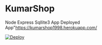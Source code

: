 # KumarShop
Node Express Sqllite3 App
Deployed App"https://kumarshop1998.herokuapp.com/

<a href="https://heroku.com/deploy">
  <img src="https://www.herokucdn.com/deploy/button.svg" alt="Deploy">
</a>
